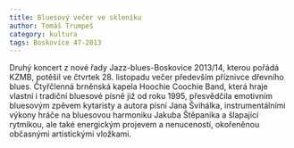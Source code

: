 ```yaml
---
title: Bluesový večer ve skleníku
author: Tomáš Trumpeš
category: kultura
tags: Boskovice 47-2013
---
```


Druhý koncert z nové řady Jazz-blues-Boskovice 2013/14, kterou pořádá KZMB, potěšil ve čtvrtek 28. listopadu večer především příznivce dřevního blues. Čtyřčlenná brněnská kapela Hoochie Coochie Band, která hraje vlastní i tradiční bluesové písně již od roku 1995, přesvědčila emotivním bluesovým zpěvem kytaristy a autora písní Jana Švihálka, instrumentálními výkony hráče na bluesovou harmoniku Jakuba Štěpanika a šlapající rytmikou, ale také energickým projevem a nenuceností, okořeněnou občasnými artistickými vložkami.